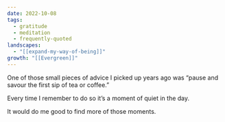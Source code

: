 ```yaml
---
date: 2022-10-08
tags:
  - gratitude
  - meditation
  - frequently-quoted
landscapes:
  - "[[expand-my-way-of-being]]"
growth: "[[Evergreen]]"
---
```

One of those small pieces of advice I picked up years ago was “pause and savour the first sip of tea or coffee.”

Every time I remember to do so it’s a moment of quiet in the day.

It would do me good to find more of those moments.